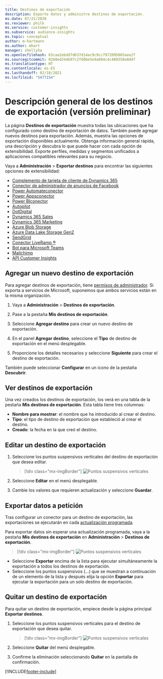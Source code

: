 ```yaml
---
title: Destinos de exportación
description: Exporte datos y administre destinos de exportación.
ms.date: 07/21/2020
ms.reviewer: philk
ms.service: customer-insights
ms.subservice: audience-insights
ms.topic: conceptual
author: m-hartmann
ms.author: mhart
manager: shellyha
ms.openlocfilehash: 63caa2ebdd7d637d14ac9c9cc7972095803aee2f
ms.sourcegitcommit: 0260ed244b97c2fd0be5e9a084c4c489358e8d4f
ms.translationtype: HT
ms.contentlocale: es-ES
ms.lasthandoff: 02/18/2021
ms.locfileid: "5477154"
---
```

# <a name="export-destinations-preview-overview"></a>Descripción general de los destinos de exportación (versión preliminar)

La página **Destinos de exportación** muestra todas las ubicaciones que ha configurado como destino de exportación de datos. También puede agregar nuevos destinos para exportación. Además, muestra las opciones de exportación disponibles actualmente. Obtenga información general rápida, una descripción y descubra lo que puede hacer con cada opción de extensibilidad. Exporte perfiles, medidas y segmentos unificados a aplicaciones compatibles relevantes para su negocio.

Vaya a **Administración** > **Exportar destinos** para encontrar las siguientes opciones de extensibilidad:

- [Complemento de tarjeta de cliente de Dynamics 365](customer-card-add-in.md)
- [Conector de administrador de anuncios de Facebook](export-facebook.md)
- [Power Automateconector](export-power-automate.md)
- [Power Appsconector](export-power-apps.md)
- [Power BIconector](export-power-bi.md)
- [Autopilot](export-autopilot.md)
- [DotDigital](export-dotdigital.md)
- [Dynamics 365 Sales](export-dynamics365-sales.md)
- [Dynamics 365 Marketing](export-dynamics365-marketing.md)
- [Azure Blob Storage](export-azure-blob-storage.md)
- [Azure Data Lake Storage Gen2](export-azure-data-lake-storage-gen2.md)
- [SendGrid](export-sendgrid.md)
- [Conector LiveRamp &reg;](export-liveramp.md)
- [Bot para Microsoft Teams](export-teams-bot.md)
- [Mailchimp](export-mailchimp.md)
- [API Customer Insights](apis.md)

## <a name="add-a-new-export-destination"></a>Agregar un nuevo destino de exportación

Para agregar destinos de exportación, tiene [permisos de administrador](permissions.md). Si exporta a servicios de Microsoft, suponemos que ambos servicios están en la misma organización.

1. Vaya a **Administración** > **Destinos de exportación**.

1. Pase a la pestaña **Mis destinos de exportación**.

1. Seleccione **Agregar destino** para crear un nuevo destino de exportación.

1. En el panel **Agregar destino**, seleccione el **Tipo** de destino de exportación en el menú desplegable.

1. Proporcione los detalles necesarios y seleccione **Siguiente** para crear el destino de exportación.

También puede seleccionar **Configurar** en un icono de la pestaña **Descubrir**.

## <a name="view-export-destinations"></a>Ver destinos de exportación

Una vez creados los destinos de exportación, los verá en una tabla de la pestaña **Mis destinos de exportación**. Esta tabla tiene tres columnas:

- **Nombre para mostrar**: el nombre que ha introducido al crear el destino.
- **Tipo**: el tipo de destino de exportación que estableció al crear el destino.
- **Creado**: la fecha en la que creó el destino.

## <a name="edit-an-export-destination"></a>Editar un destino de exportación

1. Seleccione los puntos suspensivos verticales del destino de exportación que desea editar.

   > [!div class="mx-imgBorder"]
   > ![Puntos suspensivos verticales](media/export-destinations-page-ellipsis.png "Puntos suspensivos verticales")

1. Seleccione **Editar** en el menú desplegable.

1. Cambie los valores que requieren actualización y seleccione **Guardar**.

## <a name="export-data-on-demand"></a>Exportar datos a petición

Tras configurar un conector para un destino de exportación, las exportaciones se ejecutarán en cada [actualización programada](system.md#schedule-tab).

Para exportar datos sin esperar una actualización programada, vaya a la pestaña **Mis destinos de exportación** en **Administración** > **Destinos de exportación**.

> [!div class="mx-imgBorder"]
> ![Puntos suspensivos verticales](media/export-destinations-page-ellipsis.png "Puntos suspensivos verticales")

- Seleccione **Exportar** encima de la lista para ejecutar simultáneamente la exportación a todos los destinos de exportación.
- Seleccione los puntos suspensivos (...) que se muestran a continuación de un elemento de la lista y después elija la opción **Exportar** para ejecutar la exportación para un solo destino de exportación.

## <a name="remove-an-export-destination"></a>Quitar un destino de exportación

Para quitar un destino de exportación, empiece desde la página principal **Exportar destinos**.

1. Seleccione los puntos suspensivos verticales para el destino de exportación que desea quitar.

   > [!div class="mx-imgBorder"]
   > ![Puntos suspensivos verticales](media/export-destinations-page-ellipsis.png "Puntos suspensivos verticales")

2. Seleccione **Quitar** del menú desplegable.

3. Confirme la eliminación seleccionando **Quitar** en la pantalla de confirmación.


[!INCLUDE[footer-include](../includes/footer-banner.md)]